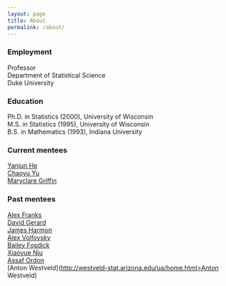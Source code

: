```yaml
---
layout: page
title: About
permalink: /about/
---
```




### Employment
Professor     
Department of Statistical Science    
Duke University    

### Education
Ph.D. in Statistics (2000), University of Wisconsin   
M.S. in Statistics (1995), University of Wisconsin   
B.S. in Mathematics (1993), Indiana University   


### Current mentees

[Yanjun He](http://www.stat.washington.edu/people/people.php?id=415)     
[Chaoyu Yu](http://students.washington.edu/chaoyuyu/)   
[Maryclare Griffin](http://www.stat.washington.edu/people/mgrffn/)

### Past mentees
[Alex Franks](http://afranks.com/)    
[David Gerard](http://www.stat.washington.edu/~gerard2/home)    
[James Harmon](http://www.stat.washington.edu/people/people.php?id=389)   
[Alex Volfovsky](http://www.people.fas.harvard.edu/~volfovsky)    
[Bailey Fosdick](href=http://www.stat.colostate.edu/~bailey)     
[Xiaoyue Niu](http://stat.psu.edu/people/xun5)     
[Assaf Ordon](http://www.pce.uw.edu/biography/assaf-oron/)     
[Anton Westveld](http://westveld-stat.arizona.edu/ua/home.html>Anton Westveld) 


